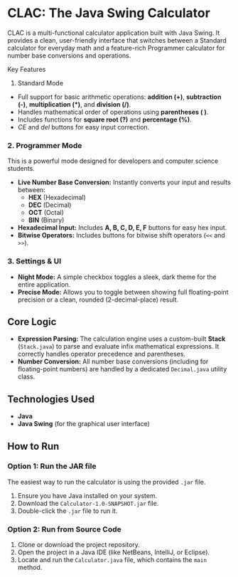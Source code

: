 # CLAC: The Java Swing Calculator

CLAC is a multi-functional calculator application built with Java Swing. It provides a clean, user-friendly interface that switches between a Standard calculator for everyday math and a feature-rich Programmer calculator for number base conversions and operations.


Key Features

1. Standard Mode
* Full support for basic arithmetic operations: **addition (+)**, **subtraction (-)**, **multiplication (*)**, and **division (/)**.
* Handles mathematical order of operations using **parentheses ( )**.
* Includes functions for **square root (?)** and **percentage (%)**.
* *CE* and *del* buttons for easy input correction.

### 2. Programmer Mode
This is a powerful mode designed for developers and computer science students.
* **Live Number Base Conversion:** Instantly converts your input and results between:
    * **HEX** (Hexadecimal)
    * **DEC** (Decimal)
    * **OCT** (Octal)
    * **BIN** (Binary)
* **Hexadecimal Input:** Includes **A, B, C, D, E, F** buttons for easy hex input.
* **Bitwise Operators:** Includes buttons for bitwise shift operators (`<<` and `>>`).

### 3. Settings & UI
* **Night Mode:** A simple checkbox toggles a sleek, dark theme for the entire application.
* **Precise Mode:** Allows you to toggle between showing full floating-point precision or a clean, rounded (2-decimal-place) result.

## Core Logic
* **Expression Parsing:** The calculation engine uses a custom-built **Stack** (`Stack.java`) to parse and evaluate infix mathematical expressions. It correctly handles operator precedence and parentheses.
* **Number Conversion:** All number base conversions (including for floating-point numbers) are handled by a dedicated `Decimal.java` utility class.

## Technologies Used
* **Java**
* **Java Swing** (for the graphical user interface)

## How to Run

### Option 1: Run the JAR file
The easiest way to run the calculator is using the provided `.jar` file.
1.  Ensure you have Java installed on your system.
2.  Download the `Calculator-1.0-SNAPSHOT.jar` file.
3.  Double-click the `.jar` file to run it.

### Option 2: Run from Source Code
1.  Clone or download the project repository.
2.  Open the project in a Java IDE (like NetBeans, IntelliJ, or Eclipse).
3.  Locate and run the `Calculator.java` file, which contains the `main` method.
